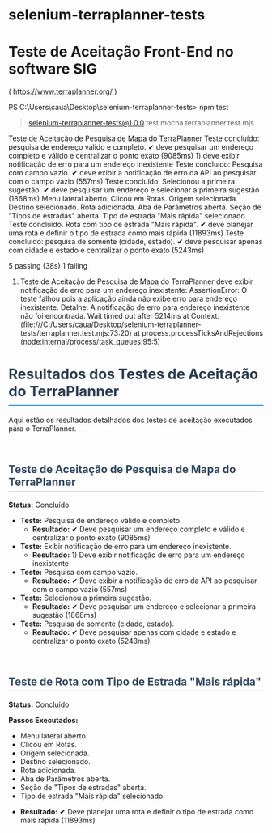 # selenium-terraplanner-tests
# Teste de Aceitação Front-End no software SIG 
( https://www.terraplanner.org/ )

PS C:\Users\caua\Desktop\selenium-terraplanner-tests> npm test

> selenium-terraplanner-tests@1.0.0 test
> mocha terraplanner.test.mjs

  Teste de Aceitação de Pesquisa de Mapa do TerraPlanner
Teste concluído: pesquisa de endereço válido e completo.
    ✔ deve pesquisar um endereço completo e válido e centralizar o ponto exato (9085ms)
    1) deve exibir notificação de erro para um endereço inexistente
Teste concluído: Pesquisa com campo vazio.
    ✔ deve exibir a notificação de erro da API ao pesquisar com o campo vazio (557ms)
Teste concluído: Selecionou a primeira sugestão.
    ✔ deve pesquisar um endereço e selecionar a primeira sugestão (1868ms)
Menu lateral aberto.
Clicou em Rotas.
Origem selecionada.
Destino selecionado.
Rota adicionada.
Aba de Parâmetros aberta.
Seção de "Tipos de estradas" aberta.
Tipo de estrada "Mais rápida" selecionado.
Teste concluído. Rota com tipo de estrada "Mais rápida".
    ✔ deve planejar uma rota e definir o tipo de estrada como mais rápida (11893ms)
Teste concluído: pesquisa de somente (cidade, estado).
    ✔ deve pesquisar apenas com cidade e estado e centralizar o ponto exato (5243ms)


  5 passing (38s)
  1 failing

  1) Teste de Aceitação de Pesquisa de Mapa do TerraPlanner
       deve exibir notificação de erro para um endereço inexistente:
     AssertionError: O teste falhou pois a aplicação ainda não exibe erro para endereço inexistente. Detalhe: A notificação de erro para endereço inexistente não foi encontrada.
Wait timed out after 5214ms
      at Context.<anonymous> (file:///C:/Users/caua/Desktop/selenium-terraplanner-tests/terraplanner.test.mjs:73:20)
      at process.processTicksAndRejections (node:internal/process/task_queues:95:5)









     <div style="font-family: Arial, sans-serif; line-height: 1.6; color: #333;">
  <h1 style="color: #2c3e50; border-bottom: 2px solid #3498db; padding-bottom: 10px;">Resultados dos Testes de Aceitação do TerraPlanner</h1>
  <p>Aqui estão os resultados detalhados dos testes de aceitação executados para o TerraPlanner.</p>

  <br>

  <h2 style="color: #34495e; border-bottom: 1px solid #ccc; padding-bottom: 5px;">Teste de Aceitação de Pesquisa de Mapa do TerraPlanner</h2>
  <p><strong>Status:</strong> Concluído</p>
  <ul>
    <li>
      <strong>Teste:</strong> Pesquisa de endereço válido e completo.
      <ul>
        <li><strong>Resultado:</strong> &#10004; Deve pesquisar um endereço completo e válido e centralizar o ponto exato (9085ms)</li>
      </ul>
    </li>
    <li>
      <strong>Teste:</strong> Exibir notificação de erro para um endereço inexistente.
      <ul>
        <li><strong>Resultado:</strong> 1) Deve exibir notificação de erro para um endereço inexistente</li>
      </ul>
    </li>
    <li>
      <strong>Teste:</strong> Pesquisa com campo vazio.
      <ul>
        <li><strong>Resultado:</strong> &#10004; Deve exibir a notificação de erro da API ao pesquisar com o campo vazio (557ms)</li>
      </ul>
    </li>
    <li>
      <strong>Teste:</strong> Selecionou a primeira sugestão.
      <ul>
        <li><strong>Resultado:</strong> &#10004; Deve pesquisar um endereço e selecionar a primeira sugestão (1868ms)</li>
      </ul>
    </li>
    <li>
      <strong>Teste:</strong> Pesquisa de somente (cidade, estado).
      <ul>
        <li><strong>Resultado:</strong> &#10004; Deve pesquisar apenas com cidade e estado e centralizar o ponto exato (5243ms)</li>
      </ul>
    </li>
  </ul>

  <br>

  <h2 style="color: #34495e; border-bottom: 1px solid #ccc; padding-bottom: 5px;">Teste de Rota com Tipo de Estrada "Mais rápida"</h2>
  <p><strong>Status:</strong> Concluído</p>
  <p><strong>Passos Executados:</strong></p>
  <ul>
    <li>Menu lateral aberto.</li>
    <li>Clicou em Rotas.</li>
    <li>Origem selecionada.</li>
    <li>Destino selecionado.</li>
    <li>Rota adicionada.</li>
    <li>Aba de Parâmetros aberta.</li>
    <li>Seção de "Tipos de estradas" aberta.</li>
    <li>Tipo de estrada "Mais rápida" selecionado.</li>
  </ul>
  <ul>
    <li><strong>Resultado:</strong> &#10004; Deve planejar uma rota e definir o tipo de estrada como mais rápida (11893ms)</li>
  </ul>
</div>
